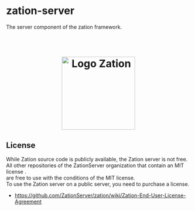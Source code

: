 # zation-server

The server component of the zation framework.

<h1 align="center">
  <!-- Logo -->
  <br/>
  <a href="https://zation.de">
      <img src="https://zation.de/img/zationWideLogo.svg" alt="Logo Zation" height="200"/>
  </a>
  <br/>
</h1>

## License

While Zation source code is publicly available, the Zation server is not free.   
All other repositories of the ZationServer organization that contain an MIT license .  
are free to use with the conditions of the MIT license.   
To use the Zation server on a public server, you need to purchase a license.   

- https://github.com/ZationServer/zation/wiki/Zation-End-User-License-Agreement
